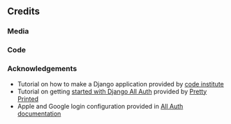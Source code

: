 ## Credits

### Media

### Code

### Acknowledgements

- Tutorial on how to make a Django application provided by [code institute](https://codeinstitute.net/)
- Tutorial on getting [started with Django All Auth](https://www.youtube.com/watch?v=mIlgzn2zuFE&t=583s) provided by [Pretty Printed](https://www.youtube.com/@prettyprinted)
- Apple and Google login configuration provided in [All Auth documentation](https://docs.allauth.org/en/latest/)